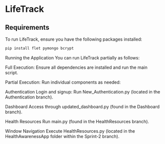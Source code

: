 # LifeTrack  

## Requirements  
To run LifeTrack, ensure you have the following packages installed:  

```sh
pip install flet pymongo bcrypt
```

Running the Application
You can run LifeTrack partially as follows:

Full Execution: Ensure all dependencies are installed and run the main script.

Partial Execution: Run individual components as needed:

Authentication
Login and signup: Run New_Authentication.py (located in the Authentication branch).

Dashboard
Access through updated_dashboard.py (found in the Dashboard branch).

Health Resources
Run main.py (found in the HealthResources branch).

Window Navigation
Execute HealthResources.py (located in the HealthAwarenessApp folder within the Sprint-2 branch).
